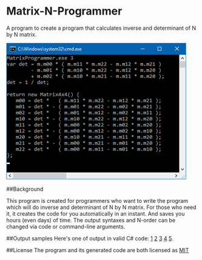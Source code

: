 # Matrix-N-Programmer
A program to create a program that calculates inverse and determinant of N by N matrix.

![Screenshot](Info/Screenshot.png)

##Background

This program is created for programmers who want to write the program which will do inverse and determinant of N by N matrix.
For those who need it, it creates the code for you automatically in an instant. And saves you hours (even days) of time.
The output syntaxes and N-order can be changed via code or command-line arguments.

##Output samples
Here's one of output in valid C# code: [1](Info/Matrix_1x1.txt) [2](Info/Matrix_2x2.txt) [3](Info/Matrix_3x3.txt) [4](Info/Matrix_4x4.txt) [5](Info/Matrix_5x5.txt).

##License
The program and its generated code are both licensed as [MIT](LICENSE)